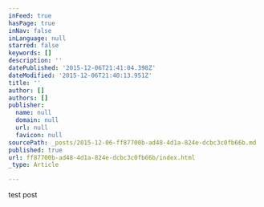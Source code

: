 ```yaml
---
inFeed: true
hasPage: true
inNav: false
inLanguage: null
starred: false
keywords: []
description: ''
datePublished: '2015-12-06T21:41:04.398Z'
dateModified: '2015-12-06T21:40:13.951Z'
title: ''
author: []
authors: []
publisher:
  name: null
  domain: null
  url: null
  favicon: null
sourcePath: _posts/2015-12-06-ff87700b-ad48-4d1a-824e-dcbc3c0fb66b.md
published: true
url: ff87700b-ad48-4d1a-824e-dcbc3c0fb66b/index.html
_type: Article

---
```

test post